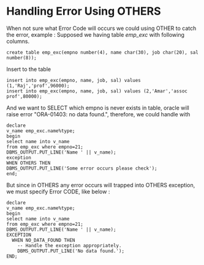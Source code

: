# Handling Error Using OTHERS

When not sure what Error Code will occurs we could using OTHER to catch the error, example :
Supposed we having table _emp_exc_ with following columns.
```
create table emp_exc(empno number(4), name char(30), job char(20), sal number(8));
```

Insert to the table
```
insert into emp_exc(empno, name, job, sal) values (1,'Raj','prof',96000);
insert into emp_exc(empno, name, job, sal) values (2,'Amar','assoc prof',80000);
```

And we want to SELECT which empno is never exists in table, oracle will raise error  "ORA-01403: no data found.", therefore, we could handle with
```
declare
v_name emp_exc.name%type;
begin
select name into v_name 
from emp_exc where empno=21;
DBMS_OUTPUT.PUT_LINE('Name ' || v_name);
exception
WHEN OTHERS THEN
DBMS_OUTPUT.PUT_LINE('Some error occurs please check');
end;
```

But since in OTHERS any error occurs will trapped into OTHERS exception, we must specify Error CODE, like below :
```
declare
v_name emp_exc.name%type;
begin
select name into v_name 
from emp_exc where empno=21;
DBMS_OUTPUT.PUT_LINE('Name ' || v_name);
EXCEPTION
  WHEN NO_DATA_FOUND THEN
    -- Handle the exception appropriately.
    DBMS_OUTPUT.PUT_LINE('No data found.');
END;
```

